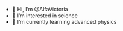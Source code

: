- 👋 Hi, I’m @AlfaVictoria
- 👀 I’m interested in science
- 🌱 I’m currently learning advanced physics 

<!---
AlfaVictoria/AlfaVictoria is a ✨ special ✨ repository because its `README.md` (this file) appears on your GitHub profile.
You can click the Preview link to take a look at your changes.
--->
